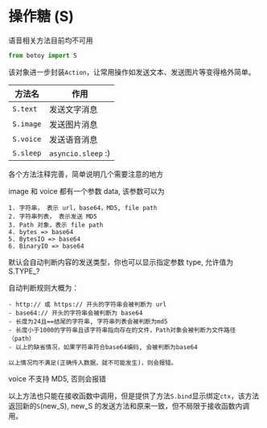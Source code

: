 # 操作糖 (S)

语音相关方法目前均不可用

```python
from botoy import S
```

该对象进一步封装`Action`，让常用操作如发送文本、发送图片等变得格外简单。

| 方法名    | 作用               |
| --------- | ------------------ |
| `S.text`  | 发送文字消息       |
| `S.image` | 发送图片消息       |
| `S.voice` | 发送语音消息       |
| `S.sleep` | `asyncio.sleep` :) |

各个方法注释完善，简单说明几个需要注意的地方

image 和 voice 都有一个参数 data, 该参数可以为

    1. 字符串， 表示 url，base64，MD5, file path
    2. 字符串列表， 表示发送 MD5
    3. Path 对象，表示 file path
    4. bytes => base64
    5. BytesIO => base64
    6. BinaryIO => base64

默认会自动判断内容的发送类型，你也可以显示指定参数 type, 允许值为 S.TYPE\_?

自动判断规则大概为：

    - http:// 或 https:// 开头的字符串会被判断为 url
    - base64:// 开头的字符串会被判断为 base64
    - 长度为24且==结尾的字符串, 字符串列表会被判断为md5
    - 长度小于1000的字符串且该字符串指向存在的文件，Path对象会被判断为文件路径（path）
    - 以上的缺省情况，如果字符串符合base64编码, 会被判断为base64

    以上情况均不满足(正确传入数据，就不可能发生)，则会报错。

voice 不支持 MD5, 否则会报错

以上方法也只能在接收函数中调用，但是提供了方法`S.bind`显示绑定`ctx`，该方法返回新的`S`(new_S), new_S 的发送方法和原来一致，但不局限于接收函数内调用。

